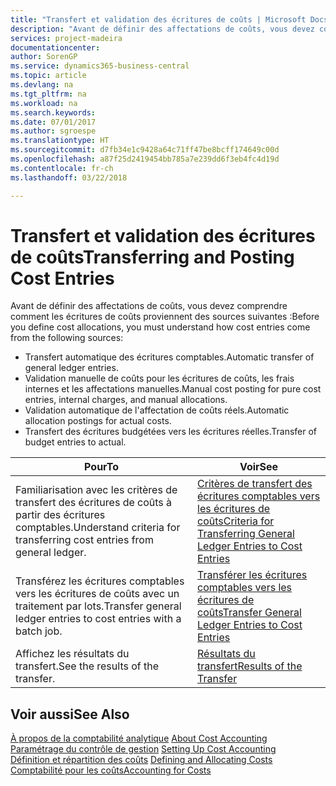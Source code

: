 ```yaml
---
title: "Transfert et validation des écritures de coûts | Microsoft Docs"
description: "Avant de définir des affectations de coûts, vous devez comprendre d'où proviennent les écritures de coûts."
services: project-madeira
documentationcenter: 
author: SorenGP
ms.service: dynamics365-business-central
ms.topic: article
ms.devlang: na
ms.tgt_pltfrm: na
ms.workload: na
ms.search.keywords: 
ms.date: 07/01/2017
ms.author: sgroespe
ms.translationtype: HT
ms.sourcegitcommit: d7fb34e1c9428a64c71ff47be8bcff174649c00d
ms.openlocfilehash: a87f25d2419454bb785a7e239dd6f3eb4fc4d19d
ms.contentlocale: fr-ch
ms.lasthandoff: 03/22/2018

---
```

# <a name="transferring-and-posting-cost-entries"></a><span data-ttu-id="e1a26-103">Transfert et validation des écritures de coûts</span><span class="sxs-lookup"><span data-stu-id="e1a26-103">Transferring and Posting Cost Entries</span></span>
<span data-ttu-id="e1a26-104">Avant de définir des affectations de coûts, vous devez comprendre comment les écritures de coûts proviennent des sources suivantes :</span><span class="sxs-lookup"><span data-stu-id="e1a26-104">Before you define cost allocations, you must understand how cost entries come from the following sources:</span></span>  

-   <span data-ttu-id="e1a26-105">Transfert automatique des écritures comptables.</span><span class="sxs-lookup"><span data-stu-id="e1a26-105">Automatic transfer of general ledger entries.</span></span>  
-   <span data-ttu-id="e1a26-106">Validation manuelle de coûts pour les écritures de coûts, les frais internes et les affectations manuelles.</span><span class="sxs-lookup"><span data-stu-id="e1a26-106">Manual cost posting for pure cost entries, internal charges, and manual allocations.</span></span>  
-   <span data-ttu-id="e1a26-107">Validation automatique de l'affectation de coûts réels.</span><span class="sxs-lookup"><span data-stu-id="e1a26-107">Automatic allocation postings for actual costs.</span></span>  
-   <span data-ttu-id="e1a26-108">Transfert des écritures budgétées vers les écritures réelles.</span><span class="sxs-lookup"><span data-stu-id="e1a26-108">Transfer of budget entries to actual.</span></span>  

|<span data-ttu-id="e1a26-109">**Pour**</span><span class="sxs-lookup"><span data-stu-id="e1a26-109">**To**</span></span>|<span data-ttu-id="e1a26-110">**Voir**</span><span class="sxs-lookup"><span data-stu-id="e1a26-110">**See**</span></span>|  
|------------|-------------|  
|<span data-ttu-id="e1a26-111">Familiarisation avec les critères de transfert des écritures de coûts à partir des écritures comptables.</span><span class="sxs-lookup"><span data-stu-id="e1a26-111">Understand criteria for transferring cost entries from general ledger.</span></span>|[<span data-ttu-id="e1a26-112">Critères de transfert des écritures comptables vers les écritures de coûts</span><span class="sxs-lookup"><span data-stu-id="e1a26-112">Criteria for Transferring General Ledger Entries to Cost Entries</span></span>](finance-criteria-for-transferring-general-ledger-entries-to-cost-entries.md)|  
|<span data-ttu-id="e1a26-113">Transférez les écritures comptables vers les écritures de coûts avec un traitement par lots.</span><span class="sxs-lookup"><span data-stu-id="e1a26-113">Transfer general ledger entries to cost entries with a batch job.</span></span>|[<span data-ttu-id="e1a26-114">Transférer les écritures comptables vers les écritures de coûts</span><span class="sxs-lookup"><span data-stu-id="e1a26-114">Transfer General Ledger Entries to Cost Entries</span></span>](finance-how-to-transfer-general-ledger-entries-to-cost-entries.md)|  
|<span data-ttu-id="e1a26-115">Affichez les résultats du transfert.</span><span class="sxs-lookup"><span data-stu-id="e1a26-115">See the results of the transfer.</span></span>|[<span data-ttu-id="e1a26-116">Résultats du transfert</span><span class="sxs-lookup"><span data-stu-id="e1a26-116">Results of the Transfer</span></span>](finance-results-of-the-transfer.md)|  

## <a name="see-also"></a><span data-ttu-id="e1a26-117">Voir aussi</span><span class="sxs-lookup"><span data-stu-id="e1a26-117">See Also</span></span>  
 <span data-ttu-id="e1a26-118">[À propos de la comptabilité analytique](finance-about-cost-accounting.md) </span><span class="sxs-lookup"><span data-stu-id="e1a26-118">[About Cost Accounting](finance-about-cost-accounting.md) </span></span>  
 <span data-ttu-id="e1a26-119">[Paramétrage du contrôle de gestion](finance-set-up-cost-accounting.md) </span><span class="sxs-lookup"><span data-stu-id="e1a26-119">[Setting Up Cost Accounting](finance-set-up-cost-accounting.md) </span></span>  
 <span data-ttu-id="e1a26-120">[Définition et répartition des coûts](finance-define-and-allocate-costs.md) </span><span class="sxs-lookup"><span data-stu-id="e1a26-120">[Defining and Allocating Costs](finance-define-and-allocate-costs.md) </span></span>  
 [<span data-ttu-id="e1a26-121">Comptabilité pour les coûts</span><span class="sxs-lookup"><span data-stu-id="e1a26-121">Accounting for Costs</span></span>](finance-manage-cost-accounting.md)


